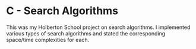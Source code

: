 # C - Search Algorithms

This was my Holberton School project on search algorithms. I implemented
various types of search algorithms and stated the corresponding space/time
complexities for each.

